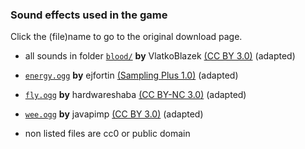 ### Sound effects used in the game

Click the (file)name to go to the original download page.

- all sounds in folder [`blood/`](https://freesound.org/people/VlatkoBlazek/sounds/318592/) **by** VlatkoBlazek [(CC BY 3.0)](https://creativecommons.org/licenses/by/3.0/) (adapted)
- [`energy.ogg`](https://freesound.org/people/ejfortin/sounds/49693/) **by** ejfortin [(Sampling Plus 1.0)](https://creativecommons.org/licenses/sampling+/1.0/) (adapted)
- [`fly.ogg`](https://freesound.org/people/hardwareshaba/sounds/580474/) **by** hardwareshaba [(CC BY-NC 3.0)](https://creativecommons.org/licenses/by-nc/3.0/) (adapted)
- [`wee.ogg`](https://freesound.org/people/javapimp/sounds/439146/) **by** javapimp [(CC BY 3.0)](https://creativecommons.org/licenses/by/3.0/) (adapted)

- non listed files are cc0 or public domain

